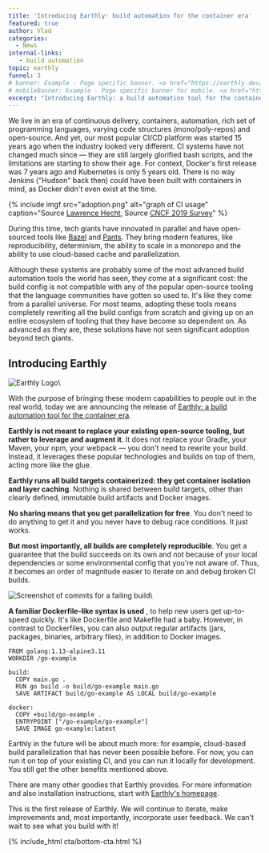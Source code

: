 ```yaml
---
title: 'Introducing Earthly: build automation for the container era'
featured: true
author: Vlad
categories:
  - News
internal-links:
   - build automation
topic: earthly
funnel: 3
# banner: Example - Page specific banner. <a href="https://earthly.dev/blog/" onclick="bannerLinkClick()">Banner Link</a>.
# mobileBanner: Example - Page specific banner for mobile. <a href="https://earthly.dev/blog/" onclick="bannerLinkClick()">Banner Link</a>.
excerpt: "Introducing Earthly: a build automation tool for the container era. Learn how Earthly leverages popular open-source tooling to bring modern capabilities like reproducibility, determinism, and parallelization to your builds, making it easier to iterate and debug broken CI builds."
---
```


We live in an era of continuous delivery, containers, automation, rich set of programming languages, varying code structures (mono/poly-repos) and open-source. And yet, our most popular CI/CD platform was started 15 years ago when the industry looked very different. CI systems have not changed much since — they are still largely glorified bash scripts, and the limitations are starting to show their age. For context, Docker's first release was 7 years ago and Kubernetes is only 5 years old. There is no way Jenkins ("Hudson" back then) could have been built with containers in mind, as Docker didn't even exist at the time.

{% include imgf src="adoption.png" alt="graph of CI usage" caption="Source [Lawrence Hecht](https://medium.com/u/d3b222569e15?source=post_page-----55619c63c3e----------------------), Source [CNCF 2019 Survey](https://www.cncf.io/wp-content/uploads/2020/03/CNCF_Survey_Report.pdf)" %}

During this time, tech giants have innovated in parallel and have open-sourced tools like [Bazel](https://bazel.build/) and [Pants](https://www.pantsbuild.org/). They bring modern features, like reproducibility, determinism, the ability to scale in a monorepo and the ability to use cloud-based cache and parallelization.

Although these systems are probably some of the most advanced build automation tools the world has seen, they come at a significant cost: the build config is not compatible with any of the popular open-source tooling that the language communities have gotten so used to. It's like they come from a parallel universe. For most teams, adopting these tools means completely rewriting all the build configs from scratch and giving up on an entire ecosystem of tooling that they have become so dependent on. As advanced as they are, these solutions have not seen significant adoption beyond tech giants.

## Introducing Earthly

![Earthly Logo]({{site.images}}{{page.slug}}/logo.png)\

With the purpose of bringing these modern capabilities to people out in the real world, today we are announcing the release of [Earthly: a build automation tool for the container era](https://www.earthly.dev/).

**Earthly is not meant to replace your existing open-source tooling, but rather to leverage and augment it**. It does not replace your Gradle, your Maven, your npm, your webpack — you don't need to rewrite your build. Instead, it leverages these popular technologies and builds on top of them, acting more like the glue.

**Earthly runs all build targets containerized: they get container isolation and layer caching**. Nothing is shared between build targets, other than clearly defined, immutable build artifacts and Docker images.

**No sharing means that you get parallelization for free**. You don't need to do anything to get it and you never have to debug race conditions. It just works.

**But most importantly, all builds are completely reproducible**. You get a guarantee that the build succeeds on its own and not because of your local dependencies or some environmental config that you're not aware of. Thus, it becomes an order of magnitude easier to iterate on and debug broken CI builds.

![Screenshot of commits for a failing build]({{site.images}}{{page.slug}}/commits.png)\

**A familiar Dockerfile-like syntax is used** , to help new users get up-to-speed quickly. It's like Dockerfile and Makefile had a baby. However, in contrast to Dockerfiles, you can also output regular artifacts (jars, packages, binaries, arbitrary files), in addition to Docker images.

~~~{.dockerfile caption=""}
FROM golang:1.13-alpine3.11
WORKDIR /go-example

build:
  COPY main.go .
  RUN go build -o build/go-example main.go
  SAVE ARTIFACT build/go-example AS LOCAL build/go-example

docker:
  COPY +build/go-example .
  ENTRYPOINT ["/go-example/go-example"]
  SAVE IMAGE go-example:latest
~~~

Earthly in the future will be about much more: for example, cloud-based build parallelization that has never been possible before. For now, you can run it on top of your existing CI, and you can run it locally for development. You still get the other benefits mentioned above.

There are many other goodies that Earthly provides. For more information and also installation instructions, start with [Earthly's homepage](/).

This is the first release of Earthly. We will continue to iterate, make improvements and, most importantly, incorporate user feedback. We can't wait to see what you build with it!

{% include_html cta/bottom-cta.html %}

<script id="asciicast-314104" src="https://asciinema.org/a/314104.js" async></script>

